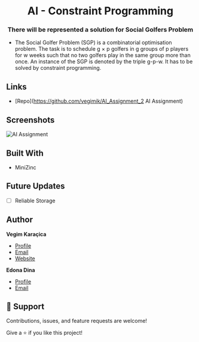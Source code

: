 <h1 align="center">AI - Constraint Programming</h1>

<h3 align="center">There will be represented a solution for Social Golfers Problem</h3>
<ul>
<li>The Social Golfer Problem (SGP) is a combinatorial optimisation problem. The task is to schedule g × p golfers in g groups of p players for w weeks such that no two golfers play in the same group more than once. An instance of the SGP is denoted by the triple g-p-w. It has to be solved by constraint programming.</li>
</ul>

## Links

- [Repo](https://github.com/vegimik/AI_Assignment_2 AI Assignment)

## Screenshots

![AI Assignment](/ai_assignment/1.png "AI Assignment")

## Built With

- MiniZinc

## Future Updates

- [ ] Reliable Storage

## Author
**Vegim Karaçica**
- [Profile](https://github.com/vegimik "Vegim Karaçica")
- [Email](mailto:vegim.karacica@studentet.uni-pr.edu "Hi!")
- [Website](https://vegimkaraqica.ml "Welcome")


**Edona Dina**
- [Profile](https://github.com/eddinnaa "Edona Dina")
- [Email](mailto:edona.dina@student.uni-pr.edu "Hi!")

## 🤝 Support

Contributions, issues, and feature requests are welcome!

Give a ⭐️ if you like this project!